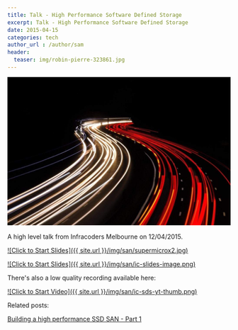 ```yaml
---
title: Talk - High Performance Software Defined Storage
excerpt: Talk - High Performance Software Defined Storage
date: 2015-04-15
categories: tech
author_url : /author/sam
header:
  teaser: img/robin-pierre-323861.jpg
---
```


![](/img/robin-pierre-323861.jpg)

A high level talk from Infracoders Melbourne on 12/04/2015.

[![Click to Start Slides]({{ site.url }}/img/san/supermicrox2.jpg)](https://www.dropbox.com/s/rdojhb399639e4k/lightning_san.pdf?dl=0)
<!--more-->

[![Click to Start Slides]({{ site.url }}/img/san/ic-slides-image.png)](https://www.dropbox.com/s/rdojhb399639e4k/lightning_san.pdf?dl=0)

There's also a low quality recording available here:

[![Click to Start Video]({{ site.url }}/img/san/ic-sds-yt-thumb.png)](https://youtu.be/VAdqurA2zQ4?t=198)

Related posts:

[Building a high performance SSD SAN - Part 1](https://smcleod.net/building-a-high-performance-ssd-san/)
